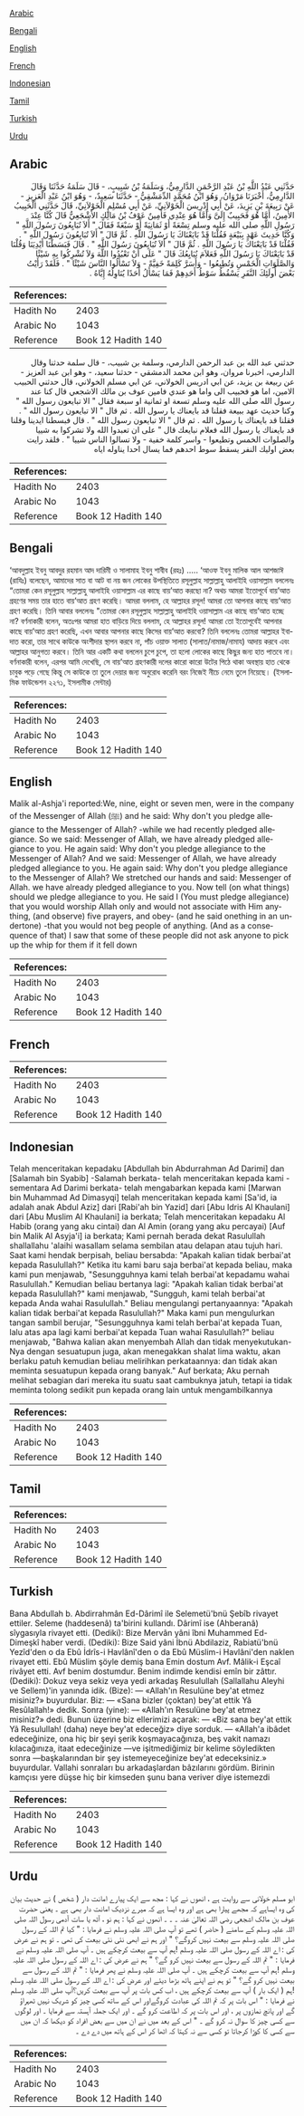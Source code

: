 [Arabic](#arabic)

[Bengali](#bengali)

[English](#english)

[French](#french)

[Indonesian](#indonesian)

[Tamil](#tamil)

[Turkish](#turkish)

[Urdu](#urdu)

## Arabic


<div dir="rtl" lang="ar" style={{fontSize:'larger',backgroundColor:'#f8f9fa',padding:20}}>
حَدَّثَنِي عَبْدُ اللَّهِ بْنُ عَبْدِ الرَّحْمَنِ الدَّارِمِيُّ، وَسَلَمَةُ بْنُ شَبِيبٍ، - قَالَ سَلَمَةُ حَدَّثَنَا وَقَالَ الدَّارِمِيُّ، أَخْبَرَنَا مَرْوَانُ، وَهُوَ ابْنُ مُحَمَّدٍ الدِّمَشْقِيُّ - حَدَّثَنَا سَعِيدٌ، - وَهُوَ ابْنُ عَبْدِ الْعَزِيزِ - عَنْ رَبِيعَةَ بْنِ يَزِيدَ، عَنْ أَبِي إِدْرِيسَ الْخَوْلاَنِيِّ، عَنْ أَبِي مُسْلِمٍ الْخَوْلاَنِيِّ، قَالَ حَدَّثَنِي الْحَبِيبُ الأَمِينُ، أَمَّا هُوَ فَحَبِيبٌ إِلَىَّ وَأَمَّا هُوَ عِنْدِي فَأَمِينٌ عَوْفُ بْنُ مَالِكٍ الأَشْجَعِيُّ قَالَ كُنَّا عِنْدَ رَسُولِ اللَّهِ صلى الله عليه وسلم تِسْعَةً أَوْ ثَمَانِيَةً أَوْ سَبْعَةً فَقَالَ ‏"‏ أَلاَ تُبَايِعُونَ رَسُولَ اللَّهِ ‏"‏ وَكُنَّا حَدِيثَ عَهْدٍ بِبَيْعَةٍ فَقُلْنَا قَدْ بَايَعْنَاكَ يَا رَسُولَ اللَّهِ ‏.‏ ثُمَّ قَالَ ‏"‏ أَلاَ تُبَايِعُونَ رَسُولَ اللَّهِ ‏"‏ ‏.‏ فَقُلْنَا قَدْ بَايَعْنَاكَ يَا رَسُولَ اللَّهِ ‏.‏ ثُمَّ قَالَ ‏"‏ أَلاَ تُبَايِعُونَ رَسُولَ اللَّهِ ‏"‏ ‏.‏ قَالَ فَبَسَطْنَا أَيْدِيَنَا وَقُلْنَا قَدْ بَايَعْنَاكَ يَا رَسُولَ اللَّهِ فَعَلاَمَ نُبَايِعُكَ قَالَ ‏"‏ عَلَى أَنْ تَعْبُدُوا اللَّهَ وَلاَ تُشْرِكُوا بِهِ شَيْئًا وَالصَّلَوَاتِ الْخَمْسِ وَتُطِيعُوا - وَأَسَرَّ كَلِمَةً خَفِيَّةً - وَلاَ تَسْأَلُوا النَّاسَ شَيْئًا ‏"‏ ‏.‏ فَلَقَدْ رَأَيْتُ بَعْضَ أُولَئِكَ النَّفَرِ يَسْقُطُ سَوْطُ أَحَدِهِمْ فَمَا يَسْأَلُ أَحَدًا يُنَاوِلُهُ إِيَّاهُ ‏.‏
</div>
<div style={{backgroundColor:'#f8f9fa',padding:20, marginBottom: 10}}><table> <thead> <tr> <th>References:</th> <th></th> </tr> </thead> <tbody><tr><td>Hadith No</td><td>2403</td></tr><tr><td>Arabic No</td><td>1043</td></tr><tr><td>Reference</td><td>Book 12 Hadith 140</td></tr></tbody></table></div>


<div dir="rtl" lang="ar" style={{fontSize:'larger',backgroundColor:'#f8f9fa',padding:20}}>
حدثني عبد الله بن عبد الرحمن الدارمي، وسلمة بن شبيب، - قال سلمة حدثنا وقال الدارمي، اخبرنا مروان، وهو ابن محمد الدمشقي - حدثنا سعيد، - وهو ابن عبد العزيز - عن ربيعة بن يزيد، عن ابي ادريس الخولاني، عن ابي مسلم الخولاني، قال حدثني الحبيب الامين، اما هو فحبيب الى واما هو عندي فامين عوف بن مالك الاشجعي قال كنا عند رسول الله صلى الله عليه وسلم تسعة او ثمانية او سبعة فقال " الا تبايعون رسول الله " وكنا حديث عهد ببيعة فقلنا قد بايعناك يا رسول الله . ثم قال " الا تبايعون رسول الله " . فقلنا قد بايعناك يا رسول الله . ثم قال " الا تبايعون رسول الله " . قال فبسطنا ايدينا وقلنا قد بايعناك يا رسول الله فعلام نبايعك قال " على ان تعبدوا الله ولا تشركوا به شييا والصلوات الخمس وتطيعوا - واسر كلمة خفية - ولا تسالوا الناس شييا " . فلقد رايت بعض اوليك النفر يسقط سوط احدهم فما يسال احدا يناوله اياه
</div>
<div style={{backgroundColor:'#f8f9fa',padding:20, marginBottom: 10}}><table> <thead> <tr> <th>References:</th> <th></th> </tr> </thead> <tbody><tr><td>Hadith No</td><td>2403</td></tr><tr><td>Arabic No</td><td>1043</td></tr><tr><td>Reference</td><td>Book 12 Hadith 140</td></tr></tbody></table></div>

## Bengali


<div dir="ltr" lang="bn" style={{fontSize:'larger',backgroundColor:'#f8f9fa',padding:20}}>
‘আবদুল্লাহ ইবনু আবদুর রহমান আদ দারিমী ও সালামাহ ইবনু শাবীব (রহঃ) ..... ‘আওফ ইবনু মালিক আল আশজাঈ (রাযিঃ) বলেছেন, আমাদের সাত বা আট বা নয় জন লোকের উপস্থিতিতে রসূলুল্লাহ সাল্লাল্লাহু আলাইহি ওয়াসাল্লাম বললেনঃ “তোমরা কেন রসূলুল্লাহ সাল্লাল্লাহু আলাইহি ওয়াসাল্লাম এর কাছে বায়’আত করছো না? অথচ আমরা ইতোপূর্বে বায়’আত গ্রহণের সময় তার হাতে বায়’আত গ্রহণ করেছি। আমরা বললাম, হে আল্লাহর রসূল! আমরা তো আপনার কাছে বায়’আত গ্রহণ করেছি। তিনি আবার বললেনঃ "তোমরা কেন রসূলুল্লাহ সাল্লাল্লাহু আলাইহি ওয়াসাল্লাম এর কাছে বায়’আত হচ্ছে না? বর্ণনাকারী বলেন, অতঃপর আমরা হাত বাড়িয়ে দিয়ে বললাম, হে আল্লাহর রসূল! আমরা তো ইতোপূর্বেই আপনার কাছে বায়’আত গ্রহণ করেছি, এখন আবার আপনার কাছে কিসের বায়’আত করবো? তিনি বললেনঃ তোমরা আল্লাহর ইবাদাত করো, তার সাথে কাউকে অংশীদার স্থাপন করবে না, পাঁচ ওয়াক্ত সালাত (সালাত/নামাজ/নামায) আদায় করবে এবং আল্লাহর আনুগত্য করবে। তিনি আর একটি কথা বললেন চুপে চুপে, তা হলো লোকের কাছে কিছুর জন্য হাত পাতবে না। বর্ণনাকারী বলেন, এরপর আমি দেখেছি, সে বায়’আত গ্রহণকারী দলের কারো কারো উটের পিঠে থাকা অবস্থায় হাত থেকে চাবুক পড়ে গেছে কিন্তু সে কাউকে তা তুলে দেয়ার জন্য অনুরোধ করেনি বরং নিজেই নীচে নেমে তুলে নিয়েছে। (ইসলামিক ফাউন্ডেশন ২২৭১, ইসলামীক সেন্টার)
</div>
<div style={{backgroundColor:'#f8f9fa',padding:20, marginBottom: 10}}><table> <thead> <tr> <th>References:</th> <th></th> </tr> </thead> <tbody><tr><td>Hadith No</td><td>2403</td></tr><tr><td>Arabic No</td><td>1043</td></tr><tr><td>Reference</td><td>Book 12 Hadith 140</td></tr></tbody></table></div>

## English


<div dir="ltr" lang="en" style={{fontSize:'larger',backgroundColor:'#f8f9fa',padding:20}}>
Malik al-Ashja'i reported:We, nine, eight or seven men, were in the company of the Messenger of Allah (ﷺ) and he said: Why don't you pledge allegiance to the Messenger of Allah? -while we had recently pledged allegiance. So we said: Messenger of Allah, we have already pledged allegiance to you. He again said: Why don't you pledge allegiance to the Messenger of Allah? And we said: Messenger of Allah, we have already pledged allegiance to you. He again said: Why don't you pledge allegiance to the Messenger of Allah? We stretched our hands and said: Messenger of Allah. we have already pledged allegiance to you. Now tell (on what things) should we pledge allegiance to you. He said I (You must pledge allegiance) that you would worship Allah only and would not associate with Him anything, (and observe) five prayers, and obey- (and he said onething in an undertone) -that you would not beg people of anything. (And as a consequence of that) I saw that some of these people did not ask anyone to pick up the whip for them if it fell down
</div>
<div style={{backgroundColor:'#f8f9fa',padding:20, marginBottom: 10}}><table> <thead> <tr> <th>References:</th> <th></th> </tr> </thead> <tbody><tr><td>Hadith No</td><td>2403</td></tr><tr><td>Arabic No</td><td>1043</td></tr><tr><td>Reference</td><td>Book 12 Hadith 140</td></tr></tbody></table></div>

## French


<div dir="ltr" lang="fr" style={{fontSize:'larger',backgroundColor:'#f8f9fa',padding:20}}>

</div>
<div style={{backgroundColor:'#f8f9fa',padding:20, marginBottom: 10}}><table> <thead> <tr> <th>References:</th> <th></th> </tr> </thead> <tbody><tr><td>Hadith No</td><td>2403</td></tr><tr><td>Arabic No</td><td>1043</td></tr><tr><td>Reference</td><td>Book 12 Hadith 140</td></tr></tbody></table></div>

## Indonesian


<div dir="ltr" lang="id" style={{fontSize:'larger',backgroundColor:'#f8f9fa',padding:20}}>
Telah menceritakan kepadaku [Abdullah bin Abdurrahman Ad Darimi] dan [Salamah bin Syabib] -Salamah berkata- telah menceritakan kepada kami -sementara Ad Darimi berkata- telah mengabarkan kepada kami [Marwan bin Muhammad Ad Dimasyqi] telah menceritakan kepada kami [Sa'id, ia adalah anak Abdul Aziz] dari [Rabi'ah bin Yazid] dari [Abu Idris Al Khaulani] dari [Abu Muslim Al Khaulani] ia berkata; Telah menceritakan kepadaku Al Habib (orang yang aku cintai) dan Al Amin (orang yang aku percayai) [Auf bin Malik Al Asyja'i] ia berkata; Kami pernah berada dekat Rasulullah shallallahu 'alaihi wasallam selama sembilan atau delapan atau tujuh hari. Saat kami hendak berpisah, beliau bersabda: "Apakah kalian tidak berbai'at kepada Rasulullah?" Ketika itu kami baru saja berbai'at kepada beliau, maka kami pun menjawab, "Sesungguhnya kami telah berbai'at kepadamu wahai Rasulullah." Kemudian beliau bertanya lagi: "Apakah kalian tidak berbai'at kepada Rasulullah?" kami menjawab, "Sungguh, kami telah berbai'at kepada Anda wahai Rasulullah." Beliau mengulangi pertanyaannya: "Apakah kalian tidak berbai'at kepada Rasulullah?" Maka kami pun mengulurkan tangan sambil berujar, "Sesungguhnya kami telah berbai'at kepada Tuan, lalu atas apa lagi kami berbai'at kepada Tuan wahai Rasulullah?" beliau menjawab, "Bahwa kalian akan menyembah Allah dan tidak menyekutukan-Nya dengan sesuatupun juga, akan menegakkan shalat lima waktu, akan berlaku patuh kemudian beliau melirihkan perkataannya: dan tidak akan meminta sesuatupun kepada orang banyak." Auf berkata; Aku pernah melihat sebagian dari mereka itu suatu saat cambuknya jatuh, tetapi ia tidak meminta tolong sedikit pun kepada orang lain untuk mengambilkannya
</div>
<div style={{backgroundColor:'#f8f9fa',padding:20, marginBottom: 10}}><table> <thead> <tr> <th>References:</th> <th></th> </tr> </thead> <tbody><tr><td>Hadith No</td><td>2403</td></tr><tr><td>Arabic No</td><td>1043</td></tr><tr><td>Reference</td><td>Book 12 Hadith 140</td></tr></tbody></table></div>

## Tamil


<div dir="ltr" lang="ta" style={{fontSize:'larger',backgroundColor:'#f8f9fa',padding:20}}>

</div>
<div style={{backgroundColor:'#f8f9fa',padding:20, marginBottom: 10}}><table> <thead> <tr> <th>References:</th> <th></th> </tr> </thead> <tbody><tr><td>Hadith No</td><td>2403</td></tr><tr><td>Arabic No</td><td>1043</td></tr><tr><td>Reference</td><td>Book 12 Hadith 140</td></tr></tbody></table></div>

## Turkish


<div dir="ltr" lang="tr" style={{fontSize:'larger',backgroundColor:'#f8f9fa',padding:20}}>
Bana Abdullah b. Abdirrahmân Ed-Dârimî ile Selemetü'bnü Şebîb rivayet ettiler. Seleme (haddesenâ) ta'birini kullandı. Dârimî ise (Ahberanâ) sîygasıyla rivayet etti. (Dediki): Bize Mervân yâni îbni Muhammed Ed-Dimeşkî haber verdi. (Dediki): Bize Said yâni İbnü Abdilaziz, Rabiatü'bnü Yezîd'den o da Ebû İdrîs-i Havlânî'den o da Ebû Müslim-i Havlâni'den naklen rivayet etti. Ebû Müslim şöyle demiş bana Emin dostum Avf. Mâlik-i Eşcaî rivâyet etti. Avf benim dostumdur. Benim indimde kendisi emîn bir zâttır. (Dediki): Dokuz veya sekiz veya yedi arkadaş Resulullah (Sallallahu Aleyhi ve Sellem)'in yanında idik. (Bize): — «Allah'ın Resulüne bey'at etmez misiniz?» buyurdular. Biz: — «Sana bizler (çoktan) bey'at ettik Yâ Resûlallah!» dedik. Sonra (yine): — «Allah'ın Resulüne bey'at etmez misiniz?» dedi. Bunun üzerine biz ellerimizi açarak: — «Biz sana bey'at ettik Yâ Resulullah! (daha) neye bey'at edeceğiz» diye sorduk. — «Allah'a ibâdet edeceğinize, ona hiç bir şeyi şerik koşmayacağınıza, beş vakit namazı kılacağınıza, itaat edeceğinize —ve işitmediğimiz bir kelime söyledikten sonra —başkalarından bir şey istemeyeceğinize bey'at edeceksiniz.» buyurdular. Vallahi sonraları bu arkadaşlardan bâzılarını gördüm. Birinin kamçısı yere düşse hiç bir kimseden şunu bana veriver diye istemezdi
</div>
<div style={{backgroundColor:'#f8f9fa',padding:20, marginBottom: 10}}><table> <thead> <tr> <th>References:</th> <th></th> </tr> </thead> <tbody><tr><td>Hadith No</td><td>2403</td></tr><tr><td>Arabic No</td><td>1043</td></tr><tr><td>Reference</td><td>Book 12 Hadith 140</td></tr></tbody></table></div>

## Urdu


<div dir="rtl" lang="ur" style={{fontSize:'larger',backgroundColor:'#f8f9fa',padding:20}}>
ابو مسلم خولانی سے روایت ہے ، انھوں نے کہا : مجھ سے ایک پیارے امانت دار ( شخص ) نے حدیث بیان کی وہ ایساہے کہ مجھے پیارا بھی ہے اور وہ ایسا ہے کہ میرے نزدیک امانت دار بھی ہے ۔ یعنی حضرت عوف بن مالک اشجعی رضی اللہ تعالیٰ عنہ ۔ ۔ ۔ انھوں نے کہا : ہم نو ، آٹھ یا سات آدمی رسول اللہ صلی اللہ علیہ وسلم کے سامنے ( حاضر ) تھے تو آپ صلی اللہ علیہ وسلم نے فرمایا : " کیا تم اللہ کے رسول صلی اللہ علیہ وسلم سے بیعت نہیں کروگے؟ " اور ہم نے ابھی نئی نئی بیعت کی تھی ۔ تو ہم نے عرض کی : اے اللہ کے رسول صلی اللہ علیہ وسلم !ہم آپ سے بیعت کرچکے ہیں ۔ آپ صلی اللہ علیہ وسلم نے فرمایا : " تم اللہ کے رسول سے بیعت نہیں کرو گے؟ " ہم نے عرض کی : اے اللہ کے رسول صلی اللہ علیہ وسلم !ہم آپ سے بیعت کرچکے ہیں ۔ آپ صلی اللہ علیہ وسلم نے پھر فرمایا : " تم اللہ کے رسول سے بیعت نہیں کرو گے؟ " تو ہم نے اپنے ہاتھ بڑھا دیئے اور عرض کی : اے اللہ کے رسول صلی اللہ علیہ وسلم !ہم ( ایک بار ) آپ سے بیعت کرچکے ہیں ، اب کس بات پر آپ سے بیعت کریں؟آپ صلی اللہ علیہ وسلم نے فرمایا : " اس بات پر کہ تم اللہ کی عبادت کروگےاور اس کے ساتھ کسی چیز کو شریک نہیں ٹھہراؤ گے اور پانچ نمازوں پر ، اور اس بات پر کہ اطاعت کرو گے ۔ اور ایک جملہ آہستہ سے فرمایا ۔ اور لوگوں سے کسی چیز کا سوال نہ کرو گے ۔ " اس کے بعد میں نے ان میں سے بعض افراد کو دیکھا کہ ان میں سے کسی کا کوڑا کرجاتا تو کسی سے نہ کہتا کہ اٹھا کر اس کے ہاتھ میں دے دے ۔
</div>
<div style={{backgroundColor:'#f8f9fa',padding:20, marginBottom: 10}}><table> <thead> <tr> <th>References:</th> <th></th> </tr> </thead> <tbody><tr><td>Hadith No</td><td>2403</td></tr><tr><td>Arabic No</td><td>1043</td></tr><tr><td>Reference</td><td>Book 12 Hadith 140</td></tr></tbody></table></div>